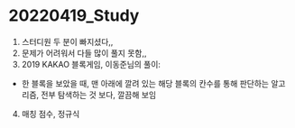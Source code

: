 # 20220419_Study

1. 스터디원 두 분이 빠지셨다,,
2. 문제가 어려워서 다들 많이 풀지 못함,,
3. 2019 KAKAO 블록게임, 이동준님의 풀이:

- 한 블록을 보았을 때, 맨 아래에 깔려 있는 해당 블록의 칸수를 통해 판단하는 알고리즘, 전부 탐색하는 것 보다, 깔끔해 보임

4. 매칭 점수, 정규식